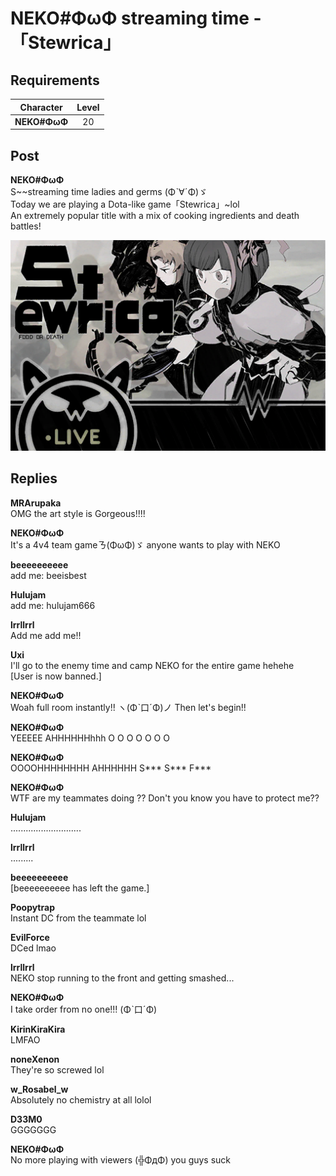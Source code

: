 # NEKO\#ΦωΦ streaming time -「Stewrica」
## Requirements
| Character  |Level|
|------------|:---:|
|**NEKO#ΦωΦ**| 20  |

## Post
**NEKO#ΦωΦ**<br>
S~~streaming time ladies and germs (Φˋ∀ˊΦ)ゞ<br>
Today we are playing a Dota-like game「Stewrica」~lol<br>
An extremely popular title with a mix of cooking ingredients and death battles!

![n1701.png](./attachments/n1701.png)
## Replies
**MRArupaka**<br>
OMG the art style is Gorgeous!!!!

**NEKO#ΦωΦ**<br>
It's a 4v4 team gameㄋ(ΦωΦ)ゞ anyone wants to play with NEKO

**beeeeeeeeee**<br>
add me: beeisbest

**Hulujam**<br>
add me: hulujam666

**lrrllrrl**<br>
Add me add me!!

**Uxi**<br>
I'll go to the enemy time and camp NEKO for the entire game hehehe<br>
[User is now banned.]

**NEKO#ΦωΦ**<br>
Woah full room instantly!! ヽ(Φˋ口ˊΦ)ノ Then let's begin!!

**NEKO#ΦωΦ**<br>
YEEEEE AHHHHHHhhh  O O O O O O O

**NEKO#ΦωΦ**<br>
OOOOHHHHHHHH AHHHHHH S\*\*\* S\*\*\* F\*\*\*

**NEKO#ΦωΦ**<br>
WTF are my teammates doing ?? Don't you know you have to protect me??

**Hulujam**<br>
............................

**lrrllrrl**<br>
.........

**beeeeeeeeee**<br>
[beeeeeeeeee has left the game.] 

**Poopytrap**<br>
Instant DC from the teammate lol

**EvilForce**<br>
DCed lmao

**lrrllrrl**<br>
NEKO stop running to the front and getting smashed...

**NEKO#ΦωΦ**<br>
I take order from no one!!! (Φˋ口ˊΦ)

**KirinKiraKira**<br>
LMFAO

**noneXenon**<br>
They're so screwed lol

**w_Rosabel_w**<br>
Absolutely no chemistry at all lolol

**D33M0**<br>
GGGGGGG

**NEKO#ΦωΦ**<br>
No more playing with viewers (╬ΦдΦ) you guys suck

